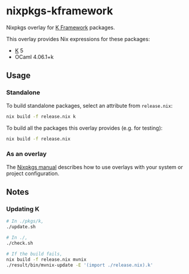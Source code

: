 # nixpkgs-kframework

Nixpkgs overlay for [K Framework](https://github.com/kframework) packages.

This overlay provides Nix expressions for these packages:

- [K](http://www.kframework.org) 5
- OCaml 4.06.1+k


## Usage

### Standalone

To build standalone packages, select an attribute from `release.nix`:

```.sh
nix build -f release.nix k
```

To build all the packages this overlay provides (e.g. for testing):

```.sh
nix build -f release.nix
```

### As an overlay

The [Nixpkgs manual](https://nixos.org/nixpkgs/manual/#chap-overlays) describes
how to use overlays with your system or project configuration.

## Notes

### Updating K

```.sh
# In ./pkgs/k,
./update.sh

# In ./,
./check.sh

# If the build fails,
nix build -f release.nix mvnix
./result/bin/mvnix-update -E '(import ./release.nix).k'
```
